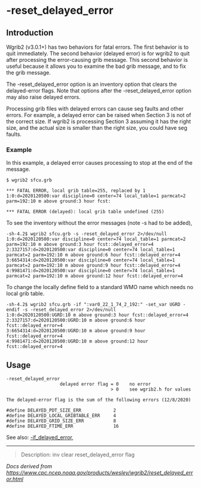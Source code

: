 # -reset_delayed_error

## Introduction

Wgrib2 (v3.0.1+) has two behaviors for fatal errors. The first behavior is
to quit immediately. The second behavior (delayed error) is for wgrib2 to
quit after processing the error-causing grib message. This second behavior
is useful because it allows you to examine the bad grib message, and to fix
the grib message.

The -reset_delayed_error option is an inventory
option that clears the delayed-error flags. Note that options after the
-reset_delayed_error option may also raise delayed
errors.

Processing grib files with delayed errors can cause seg faults and other
errors. For example, a delayed error can be raised when Section 3 is not of the correct
size. If wgrib2 is processing Section 3 assuming it has the right size,
and the actual size is smaller than the right size, you could have seg faults.

### Example

In this example, a delayed error causes processing to stop at the end of the message.

```
$ wgrib2 sfcu.grb

*** FATAL ERROR, local grib table=255, replaced by 1
1:0:d=2020120500:var discipline=0 center=74 local_table=1 parmcat=2 parm=192:10 m above ground:3 hour fcst:

*** FATAL ERROR (delayed): local grib table undefined (255)
```

To see the inventory without the error messages (note -s had to be added),

```
-sh-4.2$ wgrib2 sfcu.grb -s -reset_delayed_error 2>/dev/null
1:0:d=2020120500:var discipline=0 center=74 local_table=1 parmcat=2 parm=192:10 m above ground:3 hour fcst::delayed_error=4
2:3327157:d=2020120500:var discipline=0 center=74 local_table=1 parmcat=2 parm=192:10 m above ground:6 hour fcst::delayed_error=4
3:6654314:d=2020120500:var discipline=0 center=74 local_table=1 parmcat=2 parm=192:10 m above ground:9 hour fcst::delayed_error=4
4:9981471:d=2020120500:var discipline=0 center=74 local_table=1 parmcat=2 parm=192:10 m above ground:12 hour fcst::delayed_error=4
```

To change the locally define field to a standard WMO name which needs no local grib table.

```
-sh-4.2$ wgrib2 sfcu.grb -if ":var0_22_1_74_2_192:" -set_var UGRD -endif -s -reset_delayed_error 2>/dev/null
1:0:d=2020120500:UGRD:10 m above ground:3 hour fcst::delayed_error=4
2:3327157:d=2020120500:UGRD:10 m above ground:6 hour fcst::delayed_error=4
3:6654314:d=2020120500:UGRD:10 m above ground:9 hour fcst::delayed_error=4
4:9981471:d=2020120500:UGRD:10 m above ground:12 hour fcst::delayed_error=4
```

## Usage

```
-reset_delayed_error
                    delayed error flag = 0    no error
                                       > 0    see wgrib2.h for values

The delayed-error flag is the sum of the following errors (12/8/2020)

#define DELAYED_PDT_SIZE_ERR            2
#define DELAYED_LOCAL_GRIBTABLE_ERR     4
#define DELAYED_GRID_SIZE_ERR           8
#define DELAYED_FTIME_ERR               16
```

See also:
[-if_delayed_error](./if_delayed_error.md),

---

> Description: inv clear reset_delayed_error flag

_Docs derived from <https://www.cpc.ncep.noaa.gov/products/wesley/wgrib2/reset_delayed_error.html>_
